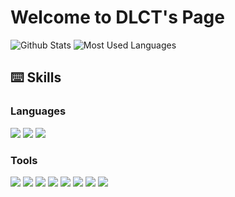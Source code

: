 # Welcome to DLCT's Page


![Github Stats](https://github-readme-stats.vercel.app/api?username=dlct-wzx&show_icons=true&theme=dark&count_private=true)
![Most Used Languages](https://github-readme-stats.vercel.app/api/top-langs/?username=dlct-wzx&theme=dark&layout=compact)

## ⌨️ Skills 
### Languages
 <img src="https://img.shields.io/badge/Verilog-FF0000?stype=flat-square&logo=Verilog&logoColor=00599C"/> <img src="https://img.shields.io/badge/Python-FECC00?stype=flat-square&logo=Python&logoColor=3776AB"/> <img src="https://img.shields.io/badge/C++-FF0000?stype=flat-square&logo=cplusplus&logoColor=00599C"/> 
  
### Tools
<img src="https://img.shields.io/badge/Pycharm-40AEF0?stype=flat-square&logo=Pycharm&logoColor=FF6F00"/> <img src="https://img.shields.io/badge/VSCode-40AEF0?stype=flat-square&logo=VSCode&logoColor=FF6F00"/> <img src="https://img.shields.io/badge/VisualStudio-40AEF0?stype=flat-square&logo=VisualStudio&logoColor=FF6F00"/> <img src="https://img.shields.io/badge/Pytorch-40AEF0?stype=flat-square&logo=Pytorch&logoColor=FF6F00"/> <img src="https://img.shields.io/badge/CMake-AECC00?stype=flat-square&logo=cmake&logoColor=064F8C"/> <img src="https://img.shields.io/badge/Linux-4298B8?stype=flat-square&logo=Linux&logoColor=FCC624"/> <img src="https://img.shields.io/badge/Anaconda-DDE072?stype=flat-square&logo=Anaconda&logoColor=44A833"/> <img src="https://img.shields.io/badge/Docker-FF4F8B?stype=flat-square&logo=Docker&logoColor=2496ED"/>

<!--
**dlct-wzx/dlct-wzx** is a ✨ _special_ ✨ repository because its `README.md` (this file) appears on your GitHub profile.

Here are some ideas to get you started:

- 🔭 I’m currently working on ...
- 🌱 I’m currently learning ...
- 👯 I’m looking to collaborate on ...
- 🤔 I’m looking for help with ...
- 💬 Ask me about ...
- 📫 How to reach me: ...
- 😄 Pronouns: ...
- ⚡ Fun fact: ...
-->
